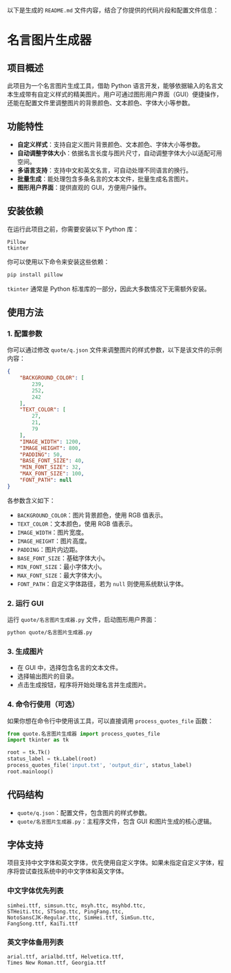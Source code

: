 以下是生成的 `README.md` 文件内容，结合了你提供的代码片段和配置文件信息：

# 名言图片生成器

## 项目概述
此项目为一个名言图片生成工具，借助 Python 语言开发，能够依据输入的名言文本生成带有自定义样式的精美图片。用户可通过图形用户界面（GUI）便捷操作，还能在配置文件里调整图片的背景颜色、文本颜色、字体大小等参数。

## 功能特性
- **自定义样式**：支持自定义图片背景颜色、文本颜色、字体大小等参数。
- **自动调整字体大小**：依据名言长度与图片尺寸，自动调整字体大小以适配可用空间。
- **多语言支持**：支持中文和英文名言，可自动处理不同语言的换行。
- **批量生成**：能处理包含多条名言的文本文件，批量生成名言图片。
- **图形用户界面**：提供直观的 GUI，方便用户操作。

## 安装依赖
在运行此项目之前，你需要安装以下 Python 库：
```plaintext
Pillow
tkinter
```
你可以使用以下命令来安装这些依赖：
```bash
pip install pillow
```
`tkinter` 通常是 Python 标准库的一部分，因此大多数情况下无需额外安装。

## 使用方法
### 1. 配置参数
你可以通过修改 `quote/q.json` 文件来调整图片的样式参数，以下是该文件的示例内容：
```json
{
    "BACKGROUND_COLOR": [
        239,
        252,
        242
    ],
    "TEXT_COLOR": [
        27,
        21,
        79
    ],
    "IMAGE_WIDTH": 1200,
    "IMAGE_HEIGHT": 800,
    "PADDING": 50,
    "BASE_FONT_SIZE": 40,
    "MIN_FONT_SIZE": 32,
    "MAX_FONT_SIZE": 100,
    "FONT_PATH": null
}
```
各参数含义如下：
- `BACKGROUND_COLOR`：图片背景颜色，使用 RGB 值表示。
- `TEXT_COLOR`：文本颜色，使用 RGB 值表示。
- `IMAGE_WIDTH`：图片宽度。
- `IMAGE_HEIGHT`：图片高度。
- `PADDING`：图片内边距。
- `BASE_FONT_SIZE`：基础字体大小。
- `MIN_FONT_SIZE`：最小字体大小。
- `MAX_FONT_SIZE`：最大字体大小。
- `FONT_PATH`：自定义字体路径，若为 `null` 则使用系统默认字体。

### 2. 运行 GUI
运行 `quote/名言图片生成器.py` 文件，启动图形用户界面：
```bash
python quote/名言图片生成器.py
```

### 3. 生成图片
- 在 GUI 中，选择包含名言的文本文件。
- 选择输出图片的目录。
- 点击生成按钮，程序将开始处理名言并生成图片。

### 4. 命令行使用（可选）
如果你想在命令行中使用该工具，可以直接调用 `process_quotes_file` 函数：
```python
from quote.名言图片生成器 import process_quotes_file
import tkinter as tk

root = tk.Tk()
status_label = tk.Label(root)
process_quotes_file('input.txt', 'output_dir', status_label)
root.mainloop()
```

## 代码结构
- `quote/q.json`：配置文件，包含图片的样式参数。
- `quote/名言图片生成器.py`：主程序文件，包含 GUI 和图片生成的核心逻辑。

## 字体支持
项目支持中文字体和英文字体，优先使用自定义字体。如果未指定自定义字体，程序将尝试查找系统中的中文字体和英文字体。

### 中文字体优先列表
```plaintext
simhei.ttf, simsun.ttc, msyh.ttc, msyhbd.ttc, 
STHeiti.ttc, STSong.ttc, PingFang.ttc,
NotoSansCJK-Regular.ttc, SimHei.ttf, SimSun.ttc,
FangSong.ttf, KaiTi.ttf
```

### 英文字体备用列表
```plaintext
arial.ttf, arialbd.ttf, Helvetica.ttf,
Times New Roman.ttf, Georgia.ttf
```
